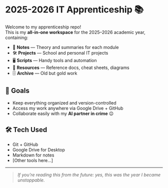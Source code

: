 # 2025-2026 IT Apprenticeship 📚

Welcome to my apprenticeship repo!  
This is my **all-in-one workspace** for the 2025–2026 academic year, containing:

- 📄 **Notes** — Theory and summaries for each module
- 🛠 **Projects** — School and personal IT projects
- 🖥 **Scripts** — Handy tools and automation
- 📂 **Resources** — Reference docs, cheat sheets, diagrams
- 🗄 **Archive** — Old but gold work

## 🎯 Goals
- Keep everything organized and version-controlled
- Access my work anywhere via Google Drive + GitHub
- Collaborate easily with my **AI partner in crime** 😉

## 🛠 Tech Used
- Git + GitHub
- Google Drive for Desktop
- Markdown for notes
- [Other tools here…]

---

> *If you’re reading this from the future: yes, this was the year I became unstoppable.*
